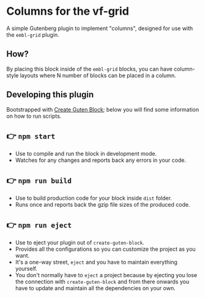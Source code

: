 # Columns for the vf-grid

A simple Gutenberg plugin to implement "columns", designed for use with the `embl-grid` plugin.

## How?

By placing this block inside of the `embl-grid` blocks, you can have column-style layouts where N number of blocks can be placed in a column.

## Developing this plugin

Bootstrapped with [Create Guten Block](https://github.com/ahmadawais/create-guten-block); below you will find some information on how to run scripts.

## 👉  `npm start`
- Use to compile and run the block in development mode.
- Watches for any changes and reports back any errors in your code.

## 👉  `npm run build`
- Use to build production code for your block inside `dist` folder.
- Runs once and reports back the gzip file sizes of the produced code.

## 👉  `npm run eject`
- Use to eject your plugin out of `create-guten-block`.
- Provides all the configurations so you can customize the project as you want.
- It's a one-way street, `eject` and you have to maintain everything yourself.
- You don't normally have to `eject` a project because by ejecting you lose the connection with `create-guten-block` and from there onwards you have to update and maintain all the dependencies on your own.
